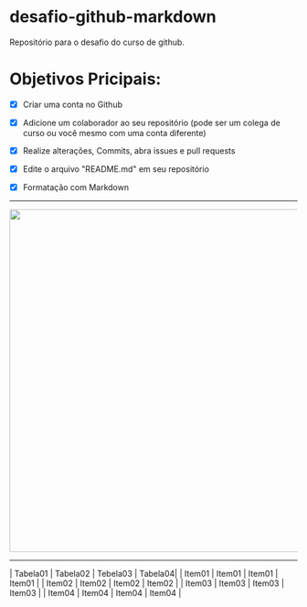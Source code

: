 # desafio-github-markdown
Repositório para o desafio do curso de github.

# Objetivos Pricipais:
- [x] Criar uma conta no Github

- [x] Adicione um colaborador ao seu repositório (pode ser um colega de curso ou você mesmo com uma conta diferente)

- [x] Realize alterações, Commits, abra issues e pull requests

- [x] Edite o arquivo "README.md" em seu repositório

- [x] Formatação com Markdown

--------------------------------------------------------------------

<img src="https://raw.githubusercontent.com/NatanCarFF/desafio-github-markdown/main/img/paisagem.avif" width="1050" height="600">

--------------------------------------------------------------------
| Tabela01 | Tabela02 | Tebela03 | Tabela04|
| Item01   | Item01   | Item01   | Item01  |
| Item02   | Item02   | Item02   | Item02  |
| Item03   | Item03   | Item03   | Item03  |
| Item04   | Item04   | Item04   | Item04  |